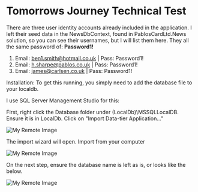 # Tomorrows Journey Technical Test

There are three user identity accounts already included in the application. I left their seed data in the NewsDbContext, found in PablosCardLtd.News solution, so you can see their usernames, but I will list them here. They all the same password of: <b>Password1!</b>

1) Email: ben1.smith@hotmail.co.uk | Pass: Password1!
2) Email: h.sharpe@pablos.co.uk | Pass: Password1!
3) Email: james@carlsen.co.uk | Pass: Password1!


Installation:
To get this running, you simply need to add the database file to your localdb.

I use SQL Server Management Studio for this:

First, right click the Database folder under (LocalDb)\MSSQLLocalDB. Ensure it is in LocalDb. Click on "Import Data-tier Application..."

![My Remote Image](https://user-images.githubusercontent.com/37618806/154960836-f30987f5-0438-45bc-9cf7-29fbe825749e.png)


The import wizard will open. Import from your computer

![My Remote Image](https://user-images.githubusercontent.com/37618806/154960910-f7aba6c1-1dcf-44df-afd0-c47332e1ea6c.png)


On the next step, ensure the database name is left as is, or looks like the below.

![My Remote Image](https://user-images.githubusercontent.com/37618806/154960974-3deedb54-1fbf-47ec-8370-9574345f28a9.png)
